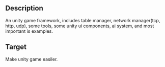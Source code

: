 ## Description
An unity game framework, includes table manager, network manager(tcp, http, udp), some tools, some unity ui components, ai system, and most important is examples.

## Target
Make unity game easiler.
